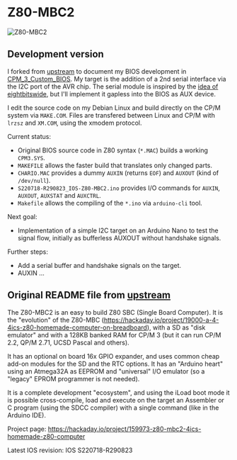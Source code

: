 # Z80-MBC2

![Z80-MBC2](https://cdn.hackaday.io/images/4364631532527997411.jpg)

## Development version

I forked from [upstream](https://github.com/SuperFabius/Z80-MBC2) to document my BIOS development in
[CPM_3_Custom_BIOS](CPM_3_Custom_BIOS). My target is the addition of a 2nd serial interface via the I2C
port of the AVR chip. The serial module is inspired by the
[idea of eightbitswide](https://github.com/eightbitswide/z80-mbc2-I2C-to-Serial),
but I'll implement it gapless into the BIOS as AUX device.

I edit the source code on my Debian Linux and build directly on the CP/M system via `MAKE.COM`.
Files are transfered between Linux and CP/M with `lrzsz` and `XM.COM`, using the xmodem protocol.

Current status:

- Original BIOS source code in Z80 syntax (`*.MAC`) builds a working `CPM3.SYS`.
- `MAKEFILE` allows the faster build that translates only changed parts.
- `CHARIO.MAC` provides a dummy `AUXIN` (returns `EOF`) and `AUXOUT` (kind of `/dev/null`).
- `S220718-R290823_IOS-Z80-MBC2.ino` provides I/O commands for `AUXIN`, `AUXOUT`, `AUXSTAT` and `AUXCTRL`.
- `Makefile` allows the compiling of the `*.ino` via `arduino-cli` tool.

Next goal:

- Implementation of a simple I2C target on an Arduino Nano to test the signal flow,
  initially as bufferless AUXOUT without handshake signals.

Further steps:

- Add a serial buffer and handshake signals on the target.
- AUXIN ...

## Original README file from [upstream](https://github.com/SuperFabius/Z80-MBC2)

The Z80-MBC2 is an easy to build Z80 SBC (Single Board Computer). It is the "evolution" of the Z80-MBC (https://hackaday.io/project/19000-a-4-4ics-z80-homemade-computer-on-breadboard), with a SD as "disk emulator" and with a 128KB banked RAM for CP/M 3 (but it can run CP/M 2.2, QP/M 2.71, UCSD Pascal and others).

It has an optional on board 16x GPIO expander, and uses common cheap add-on modules for the SD and the RTC options. It has an "Arduino heart" using an Atmega32A as EEPROM and "universal" I/O emulator (so a "legacy" EPROM programmer is not needed).

It is a complete development "ecosystem", and using the iLoad boot mode it is possible cross-compile, load and execute on the target an Assembler or C program (using the SDCC compiler) with a single command (like in the Arduino IDE). 

Project page: https://hackaday.io/project/159973-z80-mbc2-4ics-homemade-z80-computer

Latest IOS revision: IOS S220718-R290823
